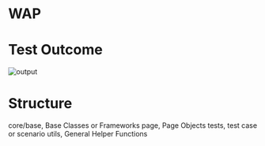 # WAP
# Test Outcome
![output](https://github.com/user-attachments/assets/f7d4d11b-fb1c-49ca-a216-b856fd9c98ca)
# Structure
core/base, Base Classes or Frameworks
page, Page Objects
tests, test case or scenario
utils, General Helper Functions
